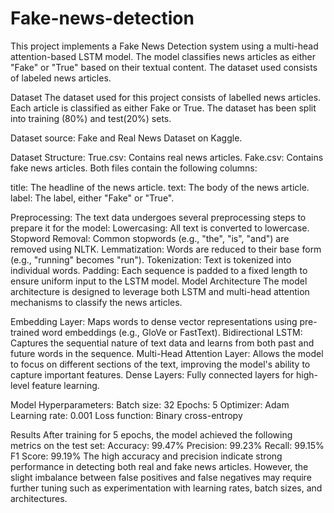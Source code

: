 # Fake-news-detection
This project implements a Fake News Detection system using a multi-head attention-based LSTM model. The model classifies news articles as either "Fake" or "True" based on their textual content. The dataset used consists of labeled news articles.

Dataset
The dataset used for this project consists of labelled news articles. Each article is classified as either Fake or True. The dataset has been split into training (80%) and test(20%) sets.

Dataset source: Fake and Real News Dataset on Kaggle.

Dataset Structure:
True.csv: Contains real news articles.
Fake.csv: Contains fake news articles.
Both files contain the following columns:

title: The headline of the news article.
text: The body of the news article.
label: The label, either "Fake" or "True".

Preprocessing:
The text data undergoes several preprocessing steps to prepare it for the model:
Lowercasing: All text is converted to lowercase.
Stopword Removal: Common stopwords (e.g., "the", "is", "and") are removed using NLTK.
Lemmatization: Words are reduced to their base form (e.g., "running" becomes "run").
Tokenization: Text is tokenized into individual words.
Padding: Each sequence is padded to a fixed length to ensure uniform input to the LSTM model.
Model Architecture
The model architecture is designed to leverage both LSTM and multi-head attention mechanisms to classify the news articles.

Embedding Layer: Maps words to dense vector representations using pre-trained word embeddings (e.g., GloVe or FastText).
Bidirectional LSTM: Captures the sequential nature of text data and learns from both past and future words in the sequence.
Multi-Head Attention Layer: Allows the model to focus on different sections of the text, improving the model's ability to capture important features.
Dense Layers: Fully connected layers for high-level feature learning.

Model Hyperparameters:
Batch size: 32
Epochs: 5
Optimizer: Adam
Learning rate: 0.001
Loss function: Binary cross-entropy

Results After training for 5 epochs, the model achieved the following metrics on the test set: 
Accuracy: 99.47% 
Precision: 99.23% 
Recall: 99.15% 
F1 Score: 99.19% 
The high accuracy and precision indicate strong performance in detecting both real and fake news articles. However, the slight imbalance between false positives and false negatives may require further tuning such as experimentation with learning rates, batch sizes, and architectures.
